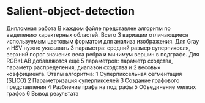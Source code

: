# Salient-object-detection
Дипломная работа
В каждом файле представлен алгоритм по выделению характерных областей. Всего 3 вариации отличающиеся используемым цветовым форматом для анализа изображения.
Для Gray и HSV нужно указывать 3 параметра: средний размер суперпикселя, верхний порог значения веса ребра и минимум вершин в подграфе.
Для RGB+LAB добавляются ещё 5 параметров: параметр сходства, параметр распределения, диапазон сходства и 2 весовых коэффициента.
Этапы алгоритма:
1 Суперпиксельная сегментация (SLICO)
2 Параметризация суперпикселей
3 Создание графового представления
4 Разбиение графа на подграфы
5 Объединение мелких графов
6 Вывод результата
